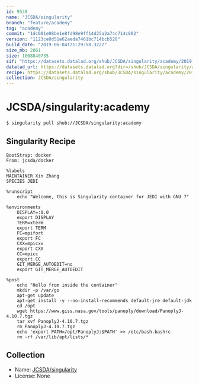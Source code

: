 ```yaml
---
id: 9538
name: "JCSDA/singularity"
branch: "feature/academy"
tag: "academy"
commit: "1dc081e08be1e8fd98e9ff14d25a2a74c714c802"
version: "1123ce0d51e62aeda7461bc714bcb528"
build_date: "2019-06-04T21:29:58.322Z"
size_mb: 2861
size: 1008840735
sif: "https://datasets.datalad.org/shub/JCSDA/singularity/academy/2019-06-04-1dc081e0-1123ce0d/1123ce0d51e62aeda7461bc714bcb528.simg"
datalad_url: https://datasets.datalad.org?dir=/shub/JCSDA/singularity/academy/2019-06-04-1dc081e0-1123ce0d/
recipe: https://datasets.datalad.org/shub/JCSDA/singularity/academy/2019-06-04-1dc081e0-1123ce0d/Singularity
collection: JCSDA/singularity
---
```


# JCSDA/singularity:academy

```bash
$ singularity pull shub://JCSDA/singularity:academy
```

## Singularity Recipe

```singularity
BootStrap: docker
From: jcsda/docker

%labels
MAINTAINER Xin Zhang
SPECIES JEDI

%runscript
    echo "Welcome, this is Singularity container for JEDI with GNU 7"

%environments
    DISPLAY=:0.0
    export DISPLAY
    TERM=xterm
    export TERM
    FC=mpifort
    export FC
    CXX=mpicxx
    export CXX
    CC=mpicc
    export CC
    GIT_MERGE_AUTOEDIT=no
    export GIT_MERGE_AUTOEDIT

%post
    echo "Hello from inside the container"
    mkdir -p /var/go
    apt-get update
    apt-get install -y --no-install-recommends default-jre default-jdk
    cd /opt
    wget https://www.giss.nasa.gov/tools/panoply/download/PanoplyJ-4.10.7.tgz
    tar xvf PanoplyJ-4.10.7.tgz
    rm PanoplyJ-4.10.7.tgz
    echo 'export PATH=/opt/PanoplyJ:$PATH' >> /etc/bash.bashrc    
    rm -rf /var/lib/apt/lists/*
```

## Collection

 - Name: [JCSDA/singularity](https://github.com/JCSDA/singularity)
 - License: None

